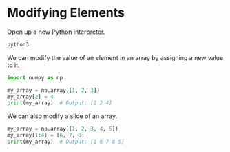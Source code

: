 # Modifying Elements

Open up a new Python interpreter.

```bash
python3
```

We can modify the value of an element in an array by assigning a new value to it.

```python
import numpy as np

my_array = np.array([1, 2, 3])
my_array[2] = 4
print(my_array)  # Output: [1 2 4]
```

We can also modify a slice of an array.

```python
my_array = np.array([1, 2, 3, 4, 5])
my_array[1:4] = [6, 7, 8]
print(my_array)  # Output: [1 6 7 8 5]
```

